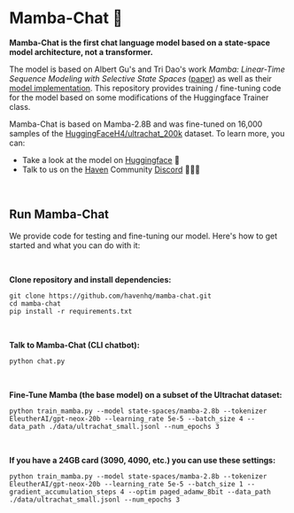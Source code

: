 # Mamba-Chat 🐍

**Mamba-Chat is the first chat language model based on a state-space model architecture, not a transformer.**

The model is based on Albert Gu's and Tri Dao's work *Mamba: Linear-Time Sequence Modeling with Selective State Spaces* ([paper](https://arxiv.org/pdf/2312.00752.pdf)) as well as their [model implementation](https://github.com/state-spaces/mamba). This repository provides training / fine-tuning code for the model based on some modifications of the Huggingface Trainer class.

Mamba-Chat is based on Mamba-2.8B and was fine-tuned on 16,000 samples of the [HuggingFaceH4/ultrachat_200k](https://huggingface.co/datasets/HuggingFaceH4/ultrachat_200k) dataset. To learn more, you can:

- Take a look at the model on [Huggingface](https://huggingface.co/havenhq/mamba-chat) 🤗
- Talk to us on the [Haven](https://haven.run/) Community [Discord](https://discord.com/invite/JDjbfp6q2G) 🧑‍🤝‍🧑


<br>

## Run Mamba-Chat

We provide code for testing and fine-tuning our model. Here's how to get started and what you can do with it:

<br>


**Clone repository and install dependencies:**
```
git clone https://github.com/havenhq/mamba-chat.git
cd mamba-chat
pip install -r requirements.txt
```

<br>

**Talk to Mamba-Chat (CLI chatbot):**
```
python chat.py
```

<br>

**Fine-Tune Mamba (the base model) on a subset of the Ultrachat dataset:**
```
python train_mamba.py --model state-spaces/mamba-2.8b --tokenizer EleutherAI/gpt-neox-20b --learning_rate 5e-5 --batch_size 4 --data_path ./data/ultrachat_small.jsonl --num_epochs 3
```

<br>

**If you have a 24GB card (3090, 4090, etc.) you can use these settings:**
```
python train_mamba.py --model state-spaces/mamba-2.8b --tokenizer EleutherAI/gpt-neox-20b --learning_rate 5e-5 --batch_size 1 --gradient_accumulation_steps 4 --optim paged_adamw_8bit --data_path ./data/ultrachat_small.jsonl --num_epochs 3
```

